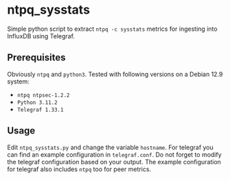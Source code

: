 # ntpq_sysstats

Simple python script to extract `ntpq -c sysstats` metrics for ingesting into InfluxDB using Telegraf.

## Prerequisites

Obviously `ntpq` and `python3`. Tested with following versions on a Debian 12.9 system:

- `ntpq ntpsec-1.2.2`
- `Python 3.11.2`
- `Telegraf 1.33.1`

## Usage

Edit `ntpq_sysstats.py` and change the variable `hostname`. For telegraf you can find an example configuration in `telegraf.conf`. Do not forget to modify the telegraf configuration based on your output. The example configuration for telegraf also includes `ntpq` too for peer metrics.
